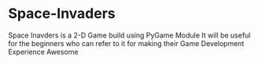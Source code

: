 # Space-Invaders
Space Inavders is a 2-D Game build using PyGame Module 
It will be useful for the beginners who can refer to it for making their Game Development Experience Awesome

